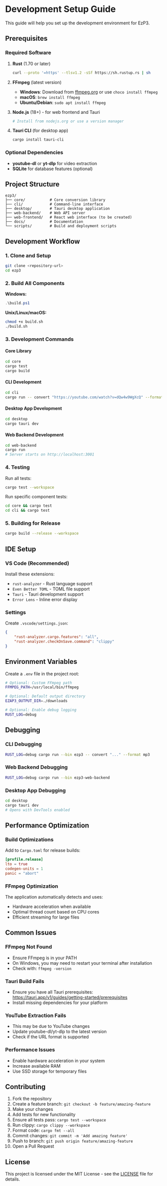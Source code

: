 # Development Setup Guide

This guide will help you set up the development environment for EzP3.

## Prerequisites

### Required Software

1. **Rust** (1.70 or later)
   ```bash
   curl --proto '=https' --tlsv1.2 -sSf https://sh.rustup.rs | sh
   ```

2. **FFmpeg** (latest version)
   - **Windows**: Download from [ffmpeg.org](https://ffmpeg.org/download.html) or use `choco install ffmpeg`
   - **macOS**: `brew install ffmpeg`
   - **Ubuntu/Debian**: `sudo apt install ffmpeg`

3. **Node.js** (18+) - for web frontend and Tauri
   ```bash
   # Install from nodejs.org or use a version manager
   ```

4. **Tauri CLI** (for desktop app)
   ```bash
   cargo install tauri-cli
   ```

### Optional Dependencies

- **youtube-dl** or **yt-dlp** for video extraction
- **SQLite** for database features (optional)

## Project Structure

```
ezp3/
├── core/           # Core conversion library
├── cli/            # Command-line interface
├── desktop/        # Tauri desktop application
├── web-backend/    # Web API server
├── web-frontend/   # React web interface (to be created)
├── docs/           # Documentation
└── scripts/        # Build and deployment scripts
```

## Development Workflow

### 1. Clone and Setup

```bash
git clone <repository-url>
cd ezp3
```

### 2. Build All Components

**Windows:**
```powershell
.\build.ps1
```

**Unix/Linux/macOS:**
```bash
chmod +x build.sh
./build.sh
```

### 3. Development Commands

#### Core Library
```bash
cd core
cargo test
cargo build
```

#### CLI Development
```bash
cd cli
cargo run -- convert "https://youtube.com/watch?v=dQw4w9WgXcQ" --format mp3
```

#### Desktop App Development
```bash
cd desktop
cargo tauri dev
```

#### Web Backend Development
```bash
cd web-backend
cargo run
# Server starts on http://localhost:3001
```

### 4. Testing

Run all tests:
```bash
cargo test --workspace
```

Run specific component tests:
```bash
cd core && cargo test
cd cli && cargo test
```

### 5. Building for Release

```bash
cargo build --release --workspace
```

## IDE Setup

### VS Code (Recommended)

Install these extensions:
- `rust-analyzer` - Rust language support
- `Even Better TOML` - TOML file support
- `Tauri` - Tauri development support
- `Error Lens` - Inline error display

### Settings

Create `.vscode/settings.json`:
```json
{
    "rust-analyzer.cargo.features": "all",
    "rust-analyzer.checkOnSave.command": "clippy"
}
```

## Environment Variables

Create a `.env` file in the project root:
```bash
# Optional: Custom FFmpeg path
FFMPEG_PATH=/usr/local/bin/ffmpeg

# Optional: Default output directory
EZAP3_OUTPUT_DIR=./downloads

# Optional: Enable debug logging
RUST_LOG=debug
```

## Debugging

### CLI Debugging
```bash
RUST_LOG=debug cargo run --bin ezp3 -- convert "..." --format mp3
```

### Web Backend Debugging
```bash
RUST_LOG=debug cargo run --bin ezp3-web-backend
```

### Desktop App Debugging
```bash
cd desktop
cargo tauri dev
# Opens with DevTools enabled
```

## Performance Optimization

### Build Optimizations

Add to `Cargo.toml` for release builds:
```toml
[profile.release]
lto = true
codegen-units = 1
panic = "abort"
```

### FFmpeg Optimization

The application automatically detects and uses:
- Hardware acceleration when available
- Optimal thread count based on CPU cores
- Efficient streaming for large files

## Common Issues

### FFmpeg Not Found
- Ensure FFmpeg is in your PATH
- On Windows, you may need to restart your terminal after installation
- Check with: `ffmpeg -version`

### Tauri Build Fails
- Ensure you have all Tauri prerequisites: https://tauri.app/v1/guides/getting-started/prerequisites
- Install missing dependencies for your platform

### YouTube Extraction Fails
- This may be due to YouTube changes
- Update youtube-dl/yt-dlp to the latest version
- Check if the URL format is supported

### Performance Issues
- Enable hardware acceleration in your system
- Increase available RAM
- Use SSD storage for temporary files

## Contributing

1. Fork the repository
2. Create a feature branch: `git checkout -b feature/amazing-feature`
3. Make your changes
4. Add tests for new functionality
5. Ensure all tests pass: `cargo test --workspace`
6. Run clippy: `cargo clippy --workspace`
7. Format code: `cargo fmt --all`
8. Commit changes: `git commit -m 'Add amazing feature'`
9. Push to branch: `git push origin feature/amazing-feature`
10. Open a Pull Request

## License

This project is licensed under the MIT License - see the [LICENSE](LICENSE) file for details.
